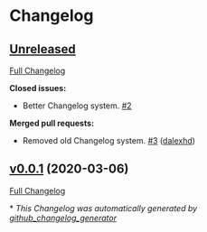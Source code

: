 # Changelog

## [Unreleased](https://github.com/dalexhd/SteamSpeak/tree/HEAD)

[Full Changelog](https://github.com/dalexhd/SteamSpeak/compare/v0.0.1...HEAD)

**Closed issues:**

- Better Changelog system. [\#2](https://github.com/dalexhd/SteamSpeak/issues/2)

**Merged pull requests:**

- Removed old Changelog system. [\#3](https://github.com/dalexhd/SteamSpeak/pull/3) ([dalexhd](https://github.com/dalexhd))

## [v0.0.1](https://github.com/dalexhd/SteamSpeak/tree/v0.0.1) (2020-03-06)

[Full Changelog](https://github.com/dalexhd/SteamSpeak/compare/db8aa515651f180a5e53d932c5f816d256b51d3d...v0.0.1)



\* *This Changelog was automatically generated by [github_changelog_generator](https://github.com/github-changelog-generator/github-changelog-generator)*
